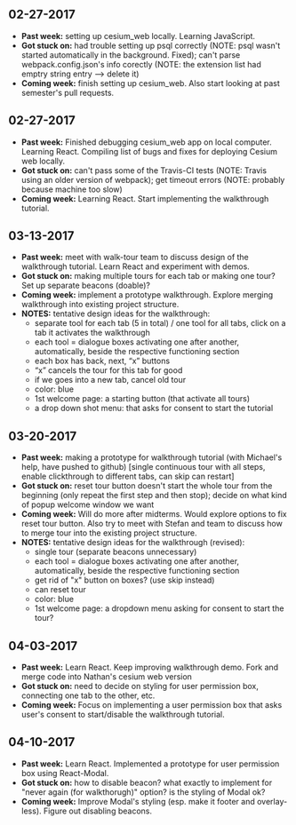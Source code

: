 ## 02-27-2017
- **Past week:** setting up cesium_web locally. Learning JavaScript.
- **Got stuck on:** had trouble setting up psql correctly (NOTE: psql wasn't started automatically in the background. Fixed); 
              can't parse webpack.config.json's info corectly (NOTE: the extension list had emptry string entry --> delete it)
- **Coming week:** finish setting up cesium_web. Also start looking at past semester's pull requests.

## 02-27-2017
- **Past week:** Finished debugging cesium_web app on local computer. Learning React.
                Compiling list of bugs and fixes for deploying Cesium web locally.
- **Got stuck on:** can't pass some of the Travis-CI tests (NOTE: Travis using an older version of webpack); get timeout errors (NOTE: probably because machine too slow)
- **Coming week:** Learning React. Start implementing the walkthrough tutorial.

## 03-13-2017
- **Past week:** meet with walk-tour team to discuss design of the walkthrough tutorial. Learn React and experiment with demos.   
- **Got stuck on:** making multiple tours for each tab or making one tour? Set up separate beacons (doable)? 
- **Coming week:** implement a prototype walkthrough. Explore merging walkthrough into existing project structure.
- **NOTES:** tentative design ideas for the walkthrough:
    - separate tool for each tab (5 in total) / one tool for all tabs, click on a tab it activates the walkthrough
    - each tool = dialogue boxes activating one after another, automatically, beside the respective functioning section
    - each box has back, next, “x” buttons
    - “x” cancels the tour for this tab for good
    - if we goes into a new tab, cancel old tour
    - color: blue
    - 1st welcome page: a starting button (that activate all tours)
    - a drop down shot menu: that asks for consent to start the tutorial

## 03-20-2017
- **Past week:** making a prototype for walkthrough tutorial (with Michael's help, have pushed to github) [single continuous tour with all steps, enable clickthrough to different tabs, can skip can restart]
- **Got stuck on:** reset tour button doesn't start the whole tour from the beginning (only repeat the first step and then stop); decide on what kind of popup welcome window we want
- **Coming week:** Will do more after midterms. Would explore options to fix reset tour button. Also try to meet with Stefan and team to discuss how to merge tour into the existing project structure.
- **NOTES:** tentative design ideas for the walkthrough (revised):
    - single tour (separate beacons unnecessary)
    - each tool = dialogue boxes activating one after another, automatically, beside the respective functioning section
    - get rid of "x" button on boxes? (use skip instead)
    - can reset tour
    - color: blue
    - 1st welcome page: a dropdown menu asking for consent to start the tour?
 
## 04-03-2017
- **Past week:** Learn React. Keep improving walkthrough demo. Fork and merge code into Nathan's cesium web version
- **Got stuck on:** need to decide on styling for user permission box, connecting one tab to the other, etc.
- **Coming week:** Focus on implementing a user permission box that asks user's consent to start/disable the walkthrough tutorial. 

## 04-10-2017
- **Past week:** Learn React. Implemented a prototype for user permission box using React-Modal. 
- **Got stuck on:** how to disable beacon? what exactly to implement for "never again (for walkthorugh)" option? is the styling of Modal ok? 
- **Coming week:** Improve Modal's styling (esp. make it footer and overlay-less). Figure out disabling beacons. 

    
